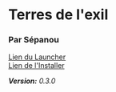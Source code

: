 # Terres de l'exil

### Par Sépanou

[Lien du Launcher](https://github.com/sepanou/Launcher) \
[Lien de l'Installer](https://github.com/sepanou/Installer/releases)

*__Version:__ 0.3.0*
